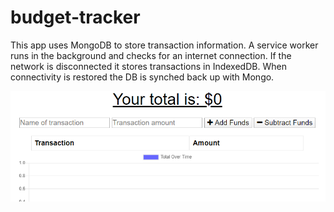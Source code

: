 # budget-tracker

This app uses MongoDB to store transaction information. A service worker runs in the background and checks for an internet connection. If the network is disconnected it stores transactions in IndexedDB. When connectivity is restored the DB is synched back up with Mongo.

![Progressive loading budget tracker](https://github.com/GuyFromHere/budget-tracker/blob/master/public/screenshot.png)